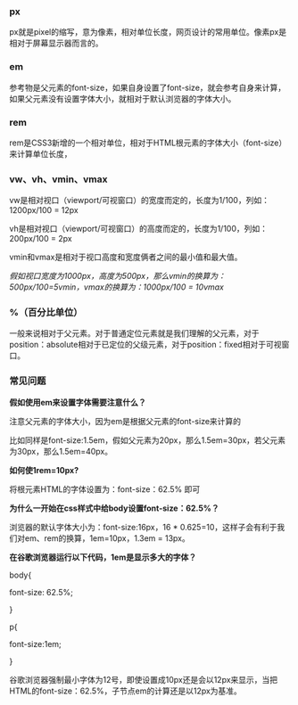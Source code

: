 ### **px**

px就是pixel的缩写，意为像素，相对单位长度，网页设计的常用单位。像素px是相对于屏幕显示器而言的。

### **em**

参考物是父元素的font-size，如果自身设置了font-size，就会参考自身来计算，如果父元素没有设置字体大小，就相对于默认浏览器的字体大小。

### **rem**

rem是CSS3新增的一个相对单位，相对于HTML根元素的字体大小（font-size）来计算单位长度，

### **vw、vh、vmin、vmax**

vw是相对视口（viewport/可视窗口）的宽度而定的，长度为1/100，列如：1200px/100 = 12px

vh是相对视口（viewport/可视窗口）的高度而定的，长度为1/100，列如：200px/100 = 2px

vmin和vmax是相对于视口高度和宽度俩者之间的最小值和最大值。

*假如视口宽度为1000px，高度为500px，那么vmin的换算为：500px/100=5vmin，vmax的换算为：1000px/100 = 10vmax*

### **%（百分比单位）**

一般来说相对于父元素。对于普通定位元素就是我们理解的父元素，对于position：absolute相对于已定位的父级元素，对于position：fixed相对于可视窗口。

### 常见问题

**假如使用em来设置字体需要注意什么？**

注意父元素的字体大小，因为em是根据父元素的font-size来计算的

比如同样是font-size:1.5em，假如父元素为20px，那么1.5em=30px，若父元素为30px，那么1.5em=40px。

**如何使1rem=10px?**

将根元素HTML的字体设置为：font-size：62.5% 即可

**为什么一开始在css样式中给body设置font-size：62.5%？**

浏览器的默认字体大小为：font-size:16px，16 * 0.625=10，这样子会有利于我们对em、rem的换算，1em=10px，1.3em = 13px。

**在谷歌浏览器运行以下代码，1em是显示多大的字体？**

body{

font-size: 62.5%;

}

p{

font-size:1em;

}

谷歌浏览器强制最小字体为12号，即使设置成10px还是会以12px来显示，当把HTML的font-size：62.5%，子节点em的计算还是以12px为基准。